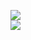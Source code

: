 [![](https://img.shields.io/badge/Made%20With-Github%20Spray-lightgrey.svg?style=for-the-badge&logo=github)](https://github.com/Annihil/github-spray#16288)  
[![](https://i.imgur.com/2DrTn0Z.gif)](https://github.com/Annihil/github-spray)